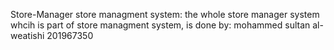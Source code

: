 Store-Manager
store managment system:
the whole store manager system whcih is part of store managment system, is done by:
mohammed sultan al-weatishi
201967350
